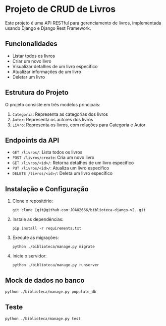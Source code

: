 # Projeto de CRUD de Livros

Este projeto é uma API RESTful para gerenciamento de livros, implementada usando Django e Django Rest Framework.

## Funcionalidades

- Listar todos os livros
- Criar um novo livro
- Visualizar detalhes de um livro específico
- Atualizar informações de um livro
- Deletar um livro

## Estrutura do Projeto

O projeto consiste em três modelos principais:

1. `Categoria`: Representa as categorias dos livros
2. `Autor`: Representa os autores dos livros
3. `Livro`: Representa os livros, com relações para Categoria e Autor

## Endpoints da API

- `GET /livros/`: Lista todos os livros
- `POST /livros/create`: Cria um novo livro
- `GET /livros/<id>/`: Retorna detalhes de um livro específico
- `PUT /livros/<id>/`: Atualiza um livro específico
- `DELETE /livros/<id>/`: Deleta um livro específico

## Instalação e Configuração

1. Clone o repositório:
   ```
   git clone [git@github.com:JOAO2666/biblioteca-django-v2..git
   ```

2. Instale as dependências:
   ```
   pip install -r requirements.txt
   ```

3. Execute as migrações:
   ```
   python ./biblioteca/manage.py migrate
   ```

4. Inicie o servidor:
   ```
   python ./biblioteca/manage.py runserver
   ```

## Mock de dados no banco

```bash
python ./biblioteca/manage.py populate_db
```

## Teste

```bash
python ./biblioteca/manage.py test
```
